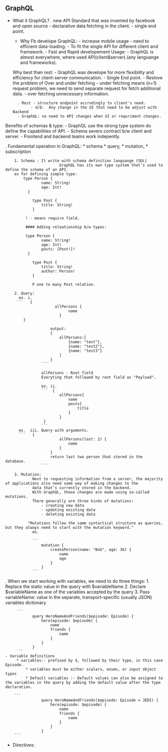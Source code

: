 ## GraphQL
  - What it GraphQL?
	    . new API Standard that was invented by facebook and open source
			    - declarative data fetching in the client.
					- single end point.
	- Why Fb develope GraphQL:
	      - increase mobile usage - need to efficient data-loading.
				- To fit the single API for different client and framework.
				- Fast and Rapid developement
	Usage:
	      - GraphQL is almost everywhere, where used API(client&server).(any languange and frameworks).
				
	Why best than rest:
	     - GraphQL was develope for more flexibility and efficiency for client-server communication.
			 -  Single End point.
			 - Reslove the problem of Over and under fetching 
			      - under fetching means (n+1) request problem, we need to send separate request for fetch additional data.
						- over fetching unnecessary information.

          . Rest - structure endpoint accrodingly to client's need.
                - d/b:  Any change in the UI that need to be adjust with Backend
          - GraphQL: no need to API changes when UI or requriment changes.

  Benefits of schemas & type:
     - GraphQL use the strong type system do define the capabilities of API.
     - Schema severs contract b/w client and server.
     -	Frontend and backend teams work indepently.	 
	
				

  . Fundamental operation in GraphQL:
	  * schema
	  * query, 
		* mutation,
		* subscription
		
		1. Schema : It write with schema definition languange (SDL)
							GraphQL has its own type system that’s used to define the schema of an API. 
		ex for defining simple type:
		    type Person {  
					name: String!
					age: Int!					
			  }
				
				type Post {
					title: String!
				}
			
			 ! - means require field.
			 
			 #### Adding releationship b/w types:
			 
			 type Person {  
					name: String!
					age: Int!
					posts: [Post!]! 
			  }
				
				type Post {
					title: String!
					author: Person!
				}
				
				P one to many Post relation.
				
		2. Query: 
          ex. i.                                
         ```   {
						  allPersons {
								name
							}
            }
						
						output:
						{
							allPersons:[
								{name: "test"},
								{name: "test2"},
								{name: "test3"}								
							]
						}
					``` 	
				
					allPersons - Root field
					Everyting that followed by root field as "Payload".
					
					ex. ii.
					```  {
							allPersons{
								name
								posts{
									title
								}
							}
					 }
					``` 
          ex.  iii. Query with arguments.
          ```   {
							allPersons(last: 2) {
								name
							}
						}
						return last two person that stored in the database.
					```
			
		3. Mutation:
				Next to requesting information from a server, the majority of applications also need some way of making changes to the 
				data that’s currently stored in the backend. 
				With GraphQL, these changes are made using so-called mutations. 
				There generally are three kinds of mutations:
					- creating new data
					- updating existing data
					- deleting existing data
					
			  "Mutations follow the same syntactical structure as queries, but they always need to start with the mutation keyword."
				ex.
				
				```
					mutation {
						createPerson(name: "Bob", age: 36) {
							name
							age
						}
					}
				```
				
			           
			 
		
		 
  . When we start working with variables, we need to do three things:
	   1. Replace the static value in the query with $variableName
     2. Declare $variableName as one of the variables accepted by the query
     3. Pass variableName: value in the separate, transport-specific (usually JSON) variables dictionary
		 
		 ```
				query HeroNameAndFriends($episode: Episode) {
					hero(episode: $episode) {
						name
						friends {
							name
						}
					}
				}
		 ```
	- Variable definitions
	     * variables:- prefixed by $, followed by their type, in this case Episode.
			 * variables must be either scalars, enums, or input object types
			 * Default variables :- Default values can also be assigned to the variables in the query by adding the default value after the type declaration.

        ```				
					query HeroNameAndFriends($episode: Episode = JEDI) {
						hero(episode: $episode) {
							name
							friends {
								name
							}
						}
					}				
        ```
  - Directives:
	    
		